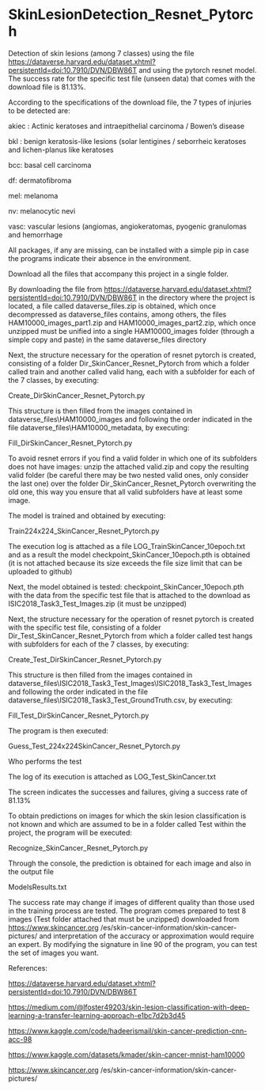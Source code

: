 # SkinLesionDetection_Resnet_Pytorch
Detection of skin lesions (among 7 classes) using the file https://dataverse.harvard.edu/dataset.xhtml?persistentId=doi:10.7910/DVN/DBW86T and using the pytorch resnet model. The success rate for the specific test file  (unseen data) that comes with the download file is 81.13%.

According to the specifications of the download file, the 7 types of injuries to be detected are:

akiec : Actinic keratoses and intraepithelial carcinoma / Bowen’s disease

bkl : benign keratosis-like lesions (solar lentigines / seborrheic keratoses and lichen-planus like keratoses

bcc: basal cell carcinoma

df: dermatofibroma

mel: melanoma

nv: melanocytic nevi

vasc: vascular lesions (angiomas, angiokeratomas, pyogenic granulomas and hemorrhage


All packages, if any are missing, can be installed with a simple pip in case the programs indicate their absence in the environment.

Download all the files that accompany this project in a single folder.

By downloading the file from https://dataverse.harvard.edu/dataset.xhtml?persistentId=doi:10.7910/DVN/DBW86T in the directory where the project is located, a file called dataverse_files.zip is obtained, which once decompressed as dataverse_files contains, among others, the files HAM10000_images_part1.zip and HAM10000_images_part2.zip, which once unzipped must be unified into a single HAM10000_images folder (through a simple copy and paste) in the same dataverse_files directory

Next, the structure necessary for the operation of resnet pytorch is created, consisting of a folder Dir_SkinCancer_Resnet_Pytorch from which a folder called train and another called valid hang, each with a subfolder for each of the 7 classes, by executing:

Create_DirSkinCancer_Resnet_Pytorch.py

This structure is then filled from the images contained in dataverse_files\HAM10000_images and following the order indicated in the file dataverse_files\HAM10000_metadata, by executing:

Fill_DirSkinCancer_Resnet_Pytorch.py

To avoid resnet errors if you find a valid folder in which one of its subfolders does not have images: unzip the attached valid.zip and copy the resulting valid folder (be careful there may be two nested valid ones, only consider the last one) over the folder Dir_SkinCancer_Resnet_Pytorch overwriting the old one, this way you ensure that all valid subfolders have at least some image.

The model is trained and obtained by executing:

Train224x224_SkinCancer_Resnet_Pytorch.py

The execution log is attached as a file LOG_TrainSkinCancer_10epoch.txt and as a result the model checkpoint_SkinCancer_10epoch.pth is obtained (it is not attached because its size exceeds the file size limit that can be uploaded to github)

Next, the model obtained is tested: checkpoint_SkinCancer_10epoch.pth with the data from the specific test file that is attached to the download as ISIC2018_Task3_Test_Images.zip (it must be unzipped)

Next, the structure necessary for the operation of resnet pytorch is created with the specific test file, consisting of a folder Dir_Test_SkinCancer_Resnet_Pytorch from which a folder called test hangs with subfolders for each of the 7 classes, by executing:

Create_Test_DirSkinCancer_Resnet_Pytorch.py

This structure is then filled from the images contained in dataverse_files\ISIC2018_Task3_Test_Images\ISIC2018_Task3_Test_Images and following the order indicated in the file dataverse_files\ISIC2018_Task3_Test_GroundTruth.csv, by executing:

Fill_Test_DirSkinCancer_Resnet_Pytorch.py

The program is then executed:

Guess_Test_224x224SkinCancer_Resnet_Pytorch.py

Who performs the test

The log of its execution is attached as LOG_Test_SkinCancer.txt

The screen indicates the successes and failures, giving a success rate of 81.13%

To obtain predictions on images for which the skin lesion classification is not known and which are assumed to be in a folder called Test within the project, the program will be executed:

Recognize_SkinCancer_Resnet_Pytorch.py

Through the console, the prediction is obtained for each image and also in the output file

ModelsResults.txt

The success rate may change if images of different quality than those used in the training process are tested. The program comes prepared to test 8 images (Test folder attached that must be unzipped) downloaded from https://www.skincancer.org /es/skin-cancer-information/skin-cancer-pictures/ and interpretation of the accuracy or approximation would require an expert.
By modifying the signature in line 90 of the program, you can test the set of images you want.

References:

https://dataverse.harvard.edu/dataset.xhtml?persistentId=doi:10.7910/DVN/DBW86T

https://medium.com/@lfoster49203/skin-lesion-classification-with-deep-learning-a-transfer-learning-approach-e1bc7d2b3d45

https://www.kaggle.com/code/hadeerismail/skin-cancer-prediction-cnn-acc-98

https://www.kaggle.com/datasets/kmader/skin-cancer-mnist-ham10000

https://www.skincancer.org /es/skin-cancer-information/skin-cancer-pictures/

